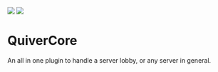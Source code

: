 [![](https://poggit.pmmp.io/shield.state/QuiverCore)](https://poggit.pmmp.io/p/QuiverCore)
<a href="https://poggit.pmmp.io/p/QuiverCore"><img src="https://poggit.pmmp.io/shield.state/QuiverCore"></a>

# QuiverCore
An all in one plugin to handle a server lobby, or any server in general.
